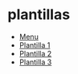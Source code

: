 # plantillas
- [Menu](https://kevao18.github.io/plantillas/index.html)
- [Plantilla 1](https://kevao18.github.io/plantillas/wm.html)
- [Plantilla 2](https://kevao18.github.io/plantillas/page_one.html)
- [Plantilla 3](https://kevao18.github.io/plantillas/page_two.html)

